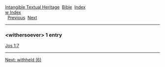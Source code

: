 [Intangible Textual Heritage](../../index)  [Bible](../index) 
[Index](index)   
[w Index](_w_)  
  [Previous](c12520)  [Next](c12522) 

------------------------------------------------------------------------

### &lt;withersoever&gt; 1 entry

[Jos 1:7](../kjv/jos001.htm#007)  

------------------------------------------------------------------------

[Next: withheld (6)](c12522)
